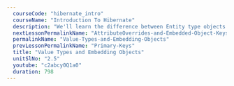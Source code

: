 ```yaml
---
  courseCode: "hibernate_intro"
  courseName: "Introduction To Hibernate"
  description: "We'll learn the difference between Entity type objects and Value type objects. We'll use the `@Embeddable` annotation to embed a value type object into our Entity class."
  nextLessonPermalinkName: "AttributeOverrides-and-Embedded-Object-Keys"
  permalinkName: "Value-Types-and-Embedding-Objects"
  prevLessonPermalinkName: "Primary-Keys"
  title: "Value Types and Embedding Objects"
  unitSlNo: "2.5"
  youtube: "c2abcy0Q1a0"
  duration: 798
---
```

